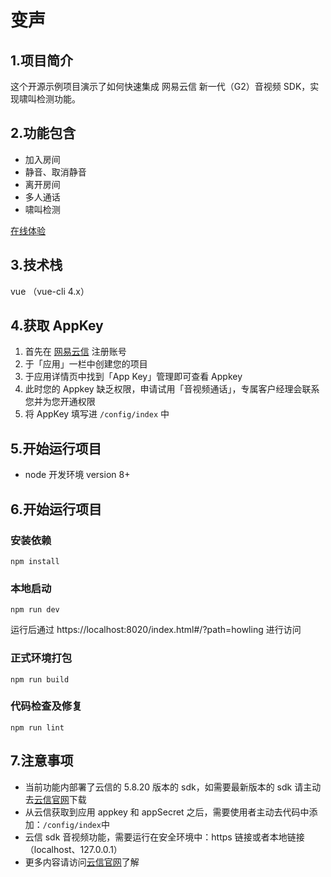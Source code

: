 # 变声

## 1.项目简介

这个开源示例项目演示了如何快速集成 网易云信 新一代（G2）音视频 SDK，实现啸叫检测功能。

## 2.功能包含

-   加入房间
-   静音、取消静音
-   离开房间
-   多人通话
-   啸叫检测

[在线体验](https://app.yunxin.163.com/webdemo/g2web/index.html#/?path=howling)

## 3.技术栈

vue （vue-cli 4.x）

## 4.获取 AppKey

1. 首先在 [网易云信](https://id.163yun.com/register?h=media&t=media&clueFrom=nim&from=bdjjnim0035&referrer=https://app.yunxin.163.com/?clueFrom=nim&from=bdjjnim0035) 注册账号
2. 于「应用」一栏中创建您的项目
3. 于应用详情页中找到「App Key」管理即可查看 Appkey
4. 此时您的 Appkey 缺乏权限，申请试用「音视频通话」，专属客户经理会联系您并为您开通权限
5. 将 AppKey 填写进 `/config/index` 中

## 5.开始运行项目

-   node 开发环境 version 8+

## 6.开始运行项目

### 安装依赖

```
npm install
```

### 本地启动

```
npm run dev
```

运行后通过 https://localhost:8020/index.html#/?path=howling 进行访问

### 正式环境打包

```
npm run build
```

### 代码检查及修复

```
npm run lint
```

## 7.注意事项

-   当前功能内部署了云信的 5.8.20 版本的 sdk，如需要最新版本的 sdk 请主动去[云信官网](https://yunxin.163.com/)下载
-   从云信获取到应用 appkey 和 appSecret 之后，需要使用者主动去代码中添加：`/config/index`中
-   云信 sdk 音视频功能，需要运行在安全环境中：https 链接或者本地链接（localhost、127.0.0.1）
-   更多内容请访问[云信官网](https://yunxin.163.com/)了解
